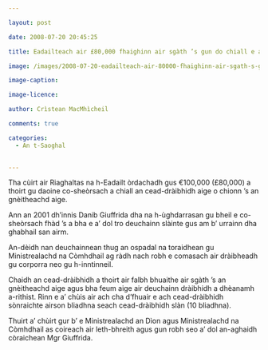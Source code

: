 ```yaml
---

layout: post

date: 2008-07-20 20:45:25

title: Eadailteach air £80,000 fhaighinn air sgàth ’s gun do chiall e an cead-dràibhidh aige o chionn ’s gu bheil e co-sheòrsach

image: /images/2008-07-20-eadailteach-air-80000-fhaighinn-air-sgath-s-gun-do-chiall-e-an-cead-draibhidh-aige-o-chionn-s-gu-bheil-e-co-sheorsach.webp

image-caption:

image-licence:

author: Crìstean MacMhìcheil

comments: true

categories:
  - An t-Saoghal
  

---
```


Tha cùirt air Riaghaltas na h-Eadailt òrdachadh gus €100,000 (£80,000) a thoirt gu daoine co-sheòrsach a chiall an cead-dràibhidh aige o chionn &#8217;s an gnèitheachd aige.

<!--more-->

Ann an 2001 dh&#8217;innis Danib Giuffrida dha na h-ùghdarrasan gu bheil e co-sheòrsach fhàd &#8217;s a bha e a&#8217; dol tro deuchainn slàinte gus am b&#8217; urrainn dha ghabhail san airm.

An-dèidh nan deuchainnean thug an ospadal na toraidhean gu Ministrealachd na Còmhdhail ag ràdh nach robh e comasach air dràibheadh gu corporra neo gu h-inntinneil.

Chaidh an cead-dràibhidh a thoirt air falbh bhuaithe air sgàth &#8217;s an gnèitheachd aige agus bha feum aige air deuchainn dràibhidh a dhèanamh a-rithist. Rinn e a&#8217; chùis air ach cha d&#8217;fhuair e ach cead-dràibhidh sònraichte airson bliadhna seach cead-dràibhidh slàn (10 bliadhna).

Thuirt a&#8217; chùirt gur b&#8217; e Ministrealachd an Dìon agus Ministrealachd na Còmhdhail as coireach air leth-bhreith agus gun robh seo a&#8217; dol an-aghaidh còraichean Mgr Giuffrida.
